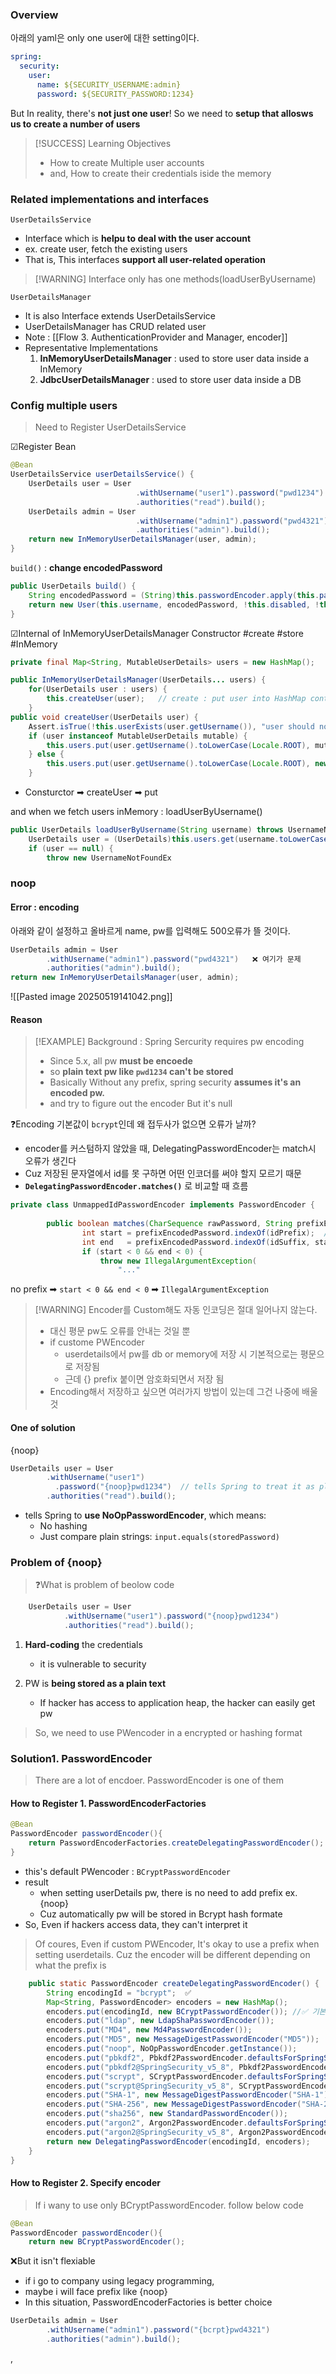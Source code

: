 
###  Overview

아래의 yaml은 only one user에 대한 setting이다.
```yaml
spring:  
  security:  
    user:  
      name: ${SECURITY_USERNAME:admin}  
      password: ${SECURITY_PASSWORD:1234}
```

But In reality, there's **not just one user**!
So we need to **setup that allosws us to create a number of users** 

> [!SUCCESS] Learning Objectives 
> - How to create Multiple user accounts
> - and, How to create their credentials iside the memory



### Related implementations and interfaces

`UserDetailsService` 
- Interface which is **helpu to deal with the user account**
- ex. create user, fetch the existing users 
- That is, This interfaces **support all user-related operation** 

> [!WARNING] Interface only has one methods(loadUserByUsername)

`UserDetailsManager`
- It is also Interface extends UserDetailsService
- UserDetailsManager has CRUD related user 
- Note : [[Flow 3. AuthenticationProvider and Manager, encoder]]
- Representative Implementations
	1. **InMemoryUserDetailsManager** : used to store user data inside a InMemory
	2. **JdbcUserDetailsManager** : used to store user data inside a DB 


### Config multiple users 

>Need to Register UserDetailsService 

☑Register Bean 
```java
@Bean  
UserDetailsService userDetailsService() {  
    UserDetails user = User
						    .withUsername("user1").password("pwd1234")
						    .authorities("read").build();  
    UserDetails admin = User
						    .withUsername("admin1").password("pwd4321")
						    .authorities("admin").build();  
    return new InMemoryUserDetailsManager(user, admin);  
}
```

`build()` : **change encodedPassword** 
```java
public UserDetails build() {  
    String encodedPassword = (String)this.passwordEncoder.apply(this.password);  
    return new User(this.username, encodedPassword, !this.disabled, !this.accountExpired, !this.credentialsExpired, !this.accountLocked, this.authorities);  
}
```





☑Internal of InMemoryUserDetailsManager Constructor
#create #store #InMemory
```java
private final Map<String, MutableUserDetails> users = new HashMap();

public InMemoryUserDetailsManager(UserDetails... users) {  
    for(UserDetails user : users) {  
        this.createUser(user);   // create : put user into HashMap context
    }
public void createUser(UserDetails user) {  
    Assert.isTrue(!this.userExists(user.getUsername()), "user should not exist");  
    if (user instanceof MutableUserDetails mutable) {  
        this.users.put(user.getUsername().toLowerCase(Locale.ROOT), mutable);  
    } else {  
        this.users.put(user.getUsername().toLowerCase(Locale.ROOT), new MutableUser(user));  
    }    
```
- Consturctor ➡ createUser ➡ put


and when we fetch users inMemory : loadUserByUsername()
```java
public UserDetails loadUserByUsername(String username) throws UsernameNotFoundException {  
    UserDetails user = (UserDetails)this.users.get(username.toLowerCase(Locale.ROOT));  
    if (user == null) {  
        throw new UsernameNotFoundEx
```


### noop 

#### Error : encoding 
아래와 같이 설정하고 올바르게 name, pw를 입력해도 500오류가 뜰 것이다.
```java
UserDetails admin = User  
        .withUsername("admin1").password("pwd4321")   ❌ 여기가 문제 
        .authorities("admin").build();  
return new InMemoryUserDetailsManager(user, admin);
```

![[Pasted image 20250519141042.png]]
#### Reason 

>[!EXAMPLE] Background : Spring Sercurity requires pw encoding 
>- Since 5.x, all pw **must be encoede** 
>- so **plain text pw like `pwd1234` can't be stored** 
>- Basically Without any prefix, spring security **assumes it's an encoded pw.**
>- and try to figure out the encoder But it's null

❓Encoding 기본값이 `bcrypt`인데 왜 접두사가 없으면 오류가 날까?
- encoder를 커스텀하지 않았을 때, DelegatingPasswordEncoder는 match시 오류가 생긴다
- Cuz 저장된 문자열에서 id를 못 구하면 어떤 인코더를 써야 할지 모르기 때문
- **`DelegatingPasswordEncoder.matches()`** 로 비교할 때 흐름
```java 
private class UnmappedIdPasswordEncoder implements PasswordEncoder {
		
		public boolean matches(CharSequence rawPassword, String prefixEncodedPassword) {
				int start = prefixEncodedPassword.indexOf(idPrefix);  // '{'
				int end   = prefixEncodedPassword.indexOf(idSuffix, start); // '}'
				if (start < 0 && end < 0) {
				    throw new IllegalArgumentException(
				        "..."
```
no prefix ➡ `start < 0 && end < 0`  ➡ `IllegalArgumentException`


> [!WARNING]  Encoder를 Custom해도 자동 인코딩은 절대 일어나지 않는다. 
> - 대신 평문 pw도 오류를 안내는 것일 뿐 
> - if custome PWEncoder 
> 	- userdetails에서 pw를 db or memory에 저장 시 기본적으로는 평문으로 저장됨
> 	- 근데 {} prefix 붙이면 암호화되면서 저장 됨
> - Encoding해서 저장하고 싶으면 여러가지 방법이 있는데 그건 나중에 배울 것 


####  One of solution 

{noop}
```java 
UserDetails user = User  
        .withUsername("user1")
	      .password("{noop}pwd1234")  // tells Spring to treat it as plain text
        .authorities("read").build();
```
- tells Spring to **use NoOpPasswordEncoder**, which means:
	- No hashing
	- Just compare plain strings: `input.equals(storedPassword)`


### Problem of {noop}
> ❓What is problem of beolow code 
```java 
    UserDetails user = User  
            .withUsername("user1").password("{noop}pwd1234")  
            .authorities("read").build();  

```



1. **Hard-coding** the credentials 
	- it is vulnerable to security

2. PW is **being stored as a plain text**
	- If hacker has access to application heap, the hacker can easily get pw

> So, we need to use PWencoder in a encrypted or hashing format

### Solution1. PasswordEncoder 
> There are a lot of encdoer. 
> PasswordEncoder is one of them 


#### How to Register 1. PasswordEncoderFactories
```java
@Bean  
PasswordEncoder passwordEncoder(){  
    return PasswordEncoderFactories.createDelegatingPasswordEncoder();  
}
```
- this's default PWencoder : `BCryptPasswordEncoder`
- result 
	- when setting userDetails pw, there is no need to add prefix ex. {noop}
	- Cuz automatically pw will be stored in Bcrypt hash formate
- So, Even if hackers access data, they can't interpret it 

> Of coures, Even if custom PWEncoder, It's okay to use a prefix when setting userdetails.
> Cuz the encoder will be different depending on what the prefix is 
```java 
    public static PasswordEncoder createDelegatingPasswordEncoder() {  
        String encodingId = "bcrypt";  ✅
        Map<String, PasswordEncoder> encoders = new HashMap();  
        encoders.put(encodingId, new BCryptPasswordEncoder()); //✅ 기본값 
        encoders.put("ldap", new LdapShaPasswordEncoder());  
        encoders.put("MD4", new Md4PasswordEncoder());  
        encoders.put("MD5", new MessageDigestPasswordEncoder("MD5"));  
        encoders.put("noop", NoOpPasswordEncoder.getInstance());  
        encoders.put("pbkdf2", Pbkdf2PasswordEncoder.defaultsForSpringSecurity_v5_5());  
        encoders.put("pbkdf2@SpringSecurity_v5_8", Pbkdf2PasswordEncoder.defaultsForSpringSecurity_v5_8());  
        encoders.put("scrypt", SCryptPasswordEncoder.defaultsForSpringSecurity_v4_1());  
        encoders.put("scrypt@SpringSecurity_v5_8", SCryptPasswordEncoder.defaultsForSpringSecurity_v5_8());  
        encoders.put("SHA-1", new MessageDigestPasswordEncoder("SHA-1"));  
        encoders.put("SHA-256", new MessageDigestPasswordEncoder("SHA-256"));  
        encoders.put("sha256", new StandardPasswordEncoder());  
        encoders.put("argon2", Argon2PasswordEncoder.defaultsForSpringSecurity_v5_2());  
        encoders.put("argon2@SpringSecurity_v5_8", Argon2PasswordEncoder.defaultsForSpringSecurity_v5_8());  
        return new DelegatingPasswordEncoder(encodingId, encoders);  
    }  
}
```


#### How to Register 2. Specify encoder 

> If i wany to use only BCryptPasswordEncoder. follow below code
```java
@Bean  
PasswordEncoder passwordEncoder(){  
    return new BCryptPasswordEncoder();
```

❌But it isn't flexiable 
- if i go to company using legacy programming, 
- maybe i will face prefix like {noop}
- In this situation, PasswordEncoderFactories is better choice 


```java
UserDetails admin = User  
        .withUsername("admin1").password("{bcrpt}pwd4321")  
        .authorities("admin").build();
```

,


